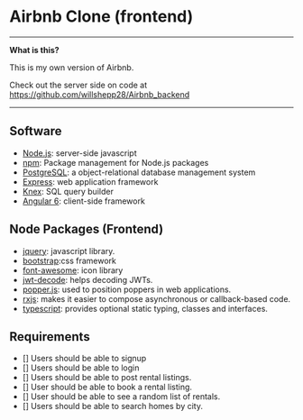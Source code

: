 # Airbnb Clone (frontend)


----

**What is this?** 

This is my own version of Airbnb.

Check out the server side on code at https://github.com/willshepp28/Airbnb_backend

---



## Software

* [Node.js][]: server-side javascript
* [npm][]: Package management for Node.js packages
* [PostgreSQL][]: a object-relational database management system 
* [Express][]: web application framework
* [Knex][]: SQL query builder
* [Angular 6][]: client-side framework


## Node Packages (Frontend)

* [jquery][]: javascript library.
* [bootstrap][]:css framework
* [font-awesome][]: icon library
* [jwt-decode][]: helps decoding JWTs.
* [popper.js][]: used to position poppers in web applications.
* [rxjs][]: makes it easier to compose asynchronous or callback-based code.
* [typescript][]: provides optional static typing, classes and interfaces. 


[Heroku]: http://heroku.com/

[jquery]: https://jquery.com/
[bootstrap]: https://getbootstrap.com/
[font-awesome]: https://fontawesome.com/
[jwt-decode]: https://github.com/auth0/jwt-decode#readme
[popper.js]: https://popper.js.org/index.html
[rxjs]: https://rxjs-dev.firebaseapp.com/
[typescript]: https://www.typescriptlang.org/

[Node.js]: http://nodejs.org/
[npm]: https://npmjs.org/
[PostgreSQL]: http://www.postgresql.org/
[Express]: http://expressjs.com/
[Knex]: https://knexjs.org/
[Angular 6]: https://angular.io/





  ## Requirements

  - [] Users should be able to signup
  - [] Users should be able to login 
  - [] Users should be able to post rental listings.
  - [] User should be able to book a rental listing.
  - [] User should be able to see a random list of rentals.
  - [] Users should be able to search homes by city.

